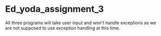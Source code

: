 # Ed_yoda_assignment_3

All three programs will take user input and won't handle exceptions as we are not supposed to use exception handling at this time.
